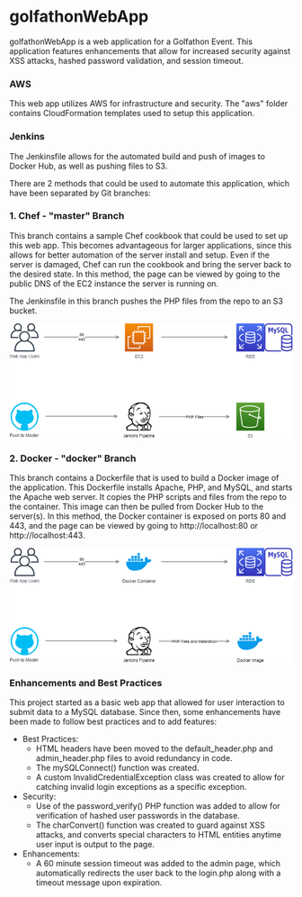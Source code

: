 # golfathonWebApp
golfathonWebApp is a web application for a Golfathon Event. This application features enhancements that allow for increased security against XSS attacks, hashed password validation, and session timeout.

### AWS
This web app utilizes AWS for infrastructure and security. The "aws" folder contains CloudFormation templates used to setup this application. 

### Jenkins
The Jenkinsfile allows for the automated build and push of images to Docker Hub, as well as pushing files to S3.

There are 2 methods that could be used to automate this application, which have been separated by Git branches:

### 1. Chef - "master" Branch
This branch contains a sample Chef cookbook that could be used to set up this web app. This becomes advantageous for larger applications, since this allows for better automation of the server install and setup. Even if the server is damaged, Chef can run the cookbook and bring the server back to the desired state.
In this method, the page can be viewed by going to the public DNS of the EC2 instance the server is running on. 

The Jenkinsfile in this branch pushes the PHP files from the repo to an S3 bucket.

!["master" Branch Diagram](diagrams/golfathonWebAppMaster.png)

### 2. Docker - "docker" Branch
This branch contains a Dockerfile that is used to build a Docker image of the application. This Dockerfile installs Apache, PHP, and MySQL, and starts the Apache web server. It copies the PHP scripts and files from the repo to the container. This image can then be pulled from Docker Hub to the server(s). 
In this method, the Docker container is exposed on ports 80 and 443, and the page can be viewed by going to http://localhost:80 or http://localhost:443.

!["docker" Branch Diagram](diagrams/golfathonWebAppDocker.png)

### Enhancements and Best Practices
This project started as a basic web app that allowed for user interaction to submit data to a MySQL database. Since then, some enhancements have been made to follow best practices and to add features:
* Best Practices:
    * HTML headers have been moved to the default_header.php and admin_header.php files to avoid redundancy in code.
    * The mySQLConnect() function was created.
    * A custom InvalidCredentialException class was created to allow for catching invalid login exceptions as a specific exception.
* Security:
    * Use of the password_verify() PHP function was added to allow for verification of hashed user passwords in the database.
    * The charConvert() function was created to guard against XSS attacks, and converts special characters to HTML entities anytime user input is output to the page.
* Enhancements:
    * A 60 minute session timeout was added to the admin page, which automatically redirects the user back to the login.php along with a timeout message upon expiration. 